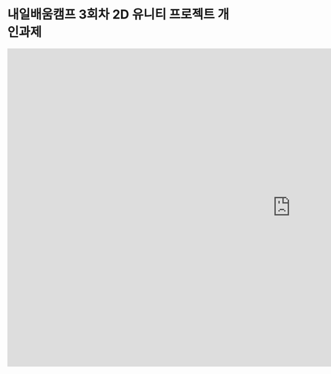 # 내일배움캠프 3회차 2D 유니티 프로젝트 개인과제



<iframe width="1280" height="720" src="https://www.youtube.com/embed/RTNzJ8vCGZE" title="내일배움캠프 유니티 2D 프로젝트 개인과제 설명영상입니다." frameborder="0" allow="accelerometer; autoplay; clipboard-write; encrypted-media; gyroscope; picture-in-picture; web-share" allowfullscreen></iframe>